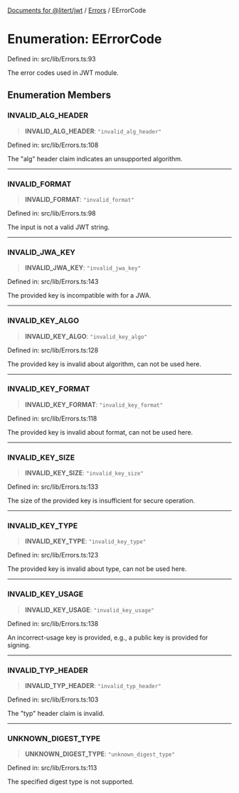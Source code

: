 [Documents for @litert/jwt](../../index.md) / [Errors](../index.md) / EErrorCode

# Enumeration: EErrorCode

Defined in: src/lib/Errors.ts:93

The error codes used in JWT module.

## Enumeration Members

### INVALID\_ALG\_HEADER

> **INVALID\_ALG\_HEADER**: `"invalid_alg_header"`

Defined in: src/lib/Errors.ts:108

The "alg" header claim indicates an unsupported algorithm.

***

### INVALID\_FORMAT

> **INVALID\_FORMAT**: `"invalid_format"`

Defined in: src/lib/Errors.ts:98

The input is not a valid JWT string.

***

### INVALID\_JWA\_KEY

> **INVALID\_JWA\_KEY**: `"invalid_jwa_key"`

Defined in: src/lib/Errors.ts:143

The provided key is incompatible with for a JWA.

***

### INVALID\_KEY\_ALGO

> **INVALID\_KEY\_ALGO**: `"invalid_key_algo"`

Defined in: src/lib/Errors.ts:128

The provided key is invalid about algorithm, can not be used here.

***

### INVALID\_KEY\_FORMAT

> **INVALID\_KEY\_FORMAT**: `"invalid_key_format"`

Defined in: src/lib/Errors.ts:118

The provided key is invalid about format, can not be used here.

***

### INVALID\_KEY\_SIZE

> **INVALID\_KEY\_SIZE**: `"invalid_key_size"`

Defined in: src/lib/Errors.ts:133

The size of the provided key is insufficient for secure operation.

***

### INVALID\_KEY\_TYPE

> **INVALID\_KEY\_TYPE**: `"invalid_key_type"`

Defined in: src/lib/Errors.ts:123

The provided key is invalid about type, can not be used here.

***

### INVALID\_KEY\_USAGE

> **INVALID\_KEY\_USAGE**: `"invalid_key_usage"`

Defined in: src/lib/Errors.ts:138

An incorrect-usage key is provided, e.g., a public key is provided for signing.

***

### INVALID\_TYP\_HEADER

> **INVALID\_TYP\_HEADER**: `"invalid_typ_header"`

Defined in: src/lib/Errors.ts:103

The "typ" header claim is invalid.

***

### UNKNOWN\_DIGEST\_TYPE

> **UNKNOWN\_DIGEST\_TYPE**: `"unknown_digest_type"`

Defined in: src/lib/Errors.ts:113

The specified digest type is not supported.
